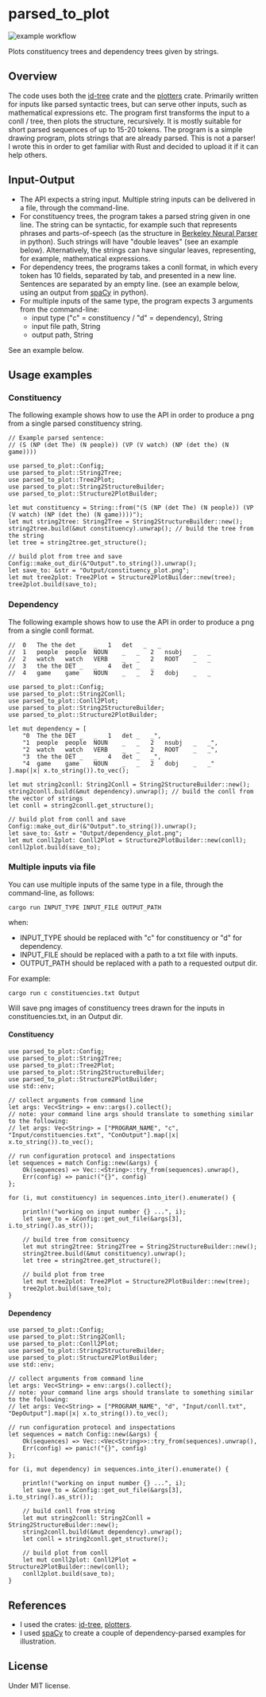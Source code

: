 # parsed_to_plot

![example workflow](https://github.com/Sabn0/ParsedToPlot-Rs/actions/workflows/rust.yml/badge.svg)

Plots constituency trees and dependency trees given by strings.

## Overview

The code uses both the [id-tree](https://crates.io/crates/id_tree) crate and the [plotters](https://crates.io/crates/plotters) crate. Primarily written for inputs like parsed syntactic trees, but can serve other inputs, such as mathematical expressions etc. The program first transforms the input to a conll / tree, then plots the structure, recursively. It is mostly suitable for short parsed sequences of up to 15-20 tokens. The program is a simple drawing program, plots strings that are already parsed. This is not a parser! I wrote this in order to get familiar with Rust and decided to upload it if it can help others.

## Input-Output

* The API expects a string input. Multiple string inputs can be delivered in a file, through the command-line.
* For constituency trees, the program takes a parsed string given in one line. The string can be syntactic, for example
such that represents phrases and parts-of-speech (as the structure in [Berkeley Neural Parser](https://pypi.org/project/benepar/)
in python). Such strings will have "double leaves" (see an example below). Alternatively, the strings can have singular leaves,
representing, for example, mathematical expressions.
* For dependency trees, the programs takes a conll format, in which every token has 10 fields, separated by tab, and
presented in a new line. Sentences are separated by an empty line. (see an example below, using an output from
[spaCy](https://spacy.io/) in python).
* For multiple inputs of the same type, the program expects 3 arguments from the command-line:
    * input type ("c" = constituency / "d" = dependency), String
    * input file path, String
    * output path, String

See an example below.

## Usage examples
### Constituency

The following example shows how to use the API in order to produce a png from a single parsed constituency string.

```
// Example parsed sentence:
// (S (NP (det The) (N people)) (VP (V watch) (NP (det the) (N game))))

use parsed_to_plot::Config;
use parsed_to_plot::String2Tree;
use parsed_to_plot::Tree2Plot;
use parsed_to_plot::String2StructureBuilder;
use parsed_to_plot::Structure2PlotBuilder;

let mut constituency = String::from("(S (NP (det The) (N people)) (VP (V watch) (NP (det the) (N game))))");
let mut string2tree: String2Tree = String2StructureBuilder::new();
string2tree.build(&mut constituency).unwrap(); // build the tree from the string
let tree = string2tree.get_structure();

// build plot from tree and save
Config::make_out_dir(&"Output".to_string()).unwrap();
let save_to: &str = "Output/constituency_plot.png";
let mut tree2plot: Tree2Plot = Structure2PlotBuilder::new(tree);
tree2plot.build(save_to);
```

### Dependency

The following example shows how to use the API in order to produce a png from a single conll format.

```
//  0   The the det _   _   1   det   _   _
//  1	people	people	NOUN	_	_	2	nsubj	_	_
//  2	watch	watch	VERB	_	_	2	ROOT	_	_
//  3	the	the	DET	_	_	4	det	_	_
//  4	game	game	NOUN	_	_	2	dobj	_	_

use parsed_to_plot::Config;
use parsed_to_plot::String2Conll;
use parsed_to_plot::Conll2Plot;
use parsed_to_plot::String2StructureBuilder;
use parsed_to_plot::Structure2PlotBuilder;

let mut dependency = [
    "0	The	the	DET	_	_	1	det	_	_",
    "1	people	people	NOUN	_	_	2	nsubj	_	_",
    "2	watch	watch	VERB	_	_	2	ROOT	_	_",
    "3	the	the	DET	_	_	4	det	_	_",
    "4	game	game	NOUN	_	_	2	dobj	_	_"
].map(|x| x.to_string()).to_vec();

let mut string2conll: String2Conll = String2StructureBuilder::new();
string2conll.build(&mut dependency).unwrap(); // build the conll from the vector of strings
let conll = string2conll.get_structure();

// build plot from conll and save
Config::make_out_dir(&"Output".to_string()).unwrap();
let save_to: &str = "Output/dependency_plot.png";
let mut conll2plot: Conll2Plot = Structure2PlotBuilder::new(conll);
conll2plot.build(save_to);
```

### Multiple inputs via file

You can use multiple inputs of the same type in a file, through the command-line, as follows:

```
cargo run INPUT_TYPE INPUT_FILE OUTPUT_PATH
```

when:
* INPUT_TYPE should be replaced with "c" for constituency or "d" for dependency.
* INPUT_FILE should be replaced with a path to a txt file with inputs.
* OUTPUT_PATH should be replaced with a path to a requested output dir.

For example:

```
cargo run c constituencies.txt Output
```

Will save png images of constituency trees drawn for the inputs in constituencies.txt, in an Output dir.


#### Constituency

```
use parsed_to_plot::Config;
use parsed_to_plot::String2Tree;
use parsed_to_plot::Tree2Plot;
use parsed_to_plot::String2StructureBuilder;
use parsed_to_plot::Structure2PlotBuilder;
use std::env;

// collect arguments from command line
let args: Vec<String> = env::args().collect();
// note: your command line args should translate to something similar to the following:
// let args: Vec<String> = ["PROGRAM_NAME", "c", "Input/constituencies.txt", "ConOutput"].map(|x| x.to_string()).to_vec();

// run configuration protocol and inspectations
let sequences = match Config::new(&args) {
    Ok(sequences) => Vec::<String>::try_from(sequences).unwrap(),
    Err(config) => panic!("{}", config)
};

for (i, mut constituency) in sequences.into_iter().enumerate() {

    println!("working on input number {} ...", i);
    let save_to = &Config::get_out_file(&args[3], i.to_string().as_str());

    // build tree from consituency
    let mut string2tree: String2Tree = String2StructureBuilder::new();
    string2tree.build(&mut constituency).unwrap();
    let tree = string2tree.get_structure();

    // build plot from tree
    let mut tree2plot: Tree2Plot = Structure2PlotBuilder::new(tree);
    tree2plot.build(save_to);
}
```

#### Dependency

```
use parsed_to_plot::Config;
use parsed_to_plot::String2Conll;
use parsed_to_plot::Conll2Plot;
use parsed_to_plot::String2StructureBuilder;
use parsed_to_plot::Structure2PlotBuilder;
use std::env;

// collect arguments from command line
let args: Vec<String> = env::args().collect();
// note: your command line args should translate to something similar to the following:
// let args: Vec<String> = ["PROGRAM_NAME", "d", "Input/conll.txt", "DepOutput"].map(|x| x.to_string()).to_vec();

// run configuration protocol and inspectations
let sequences = match Config::new(&args) {
    Ok(sequences) => Vec::<Vec<String>>::try_from(sequences).unwrap(),
    Err(config) => panic!("{}", config)
};

for (i, mut dependency) in sequences.into_iter().enumerate() {

    println!("working on input number {} ...", i);
    let save_to = &Config::get_out_file(&args[3], i.to_string().as_str());

    // build conll from string
    let mut string2conll: String2Conll = String2StructureBuilder::new();
    string2conll.build(&mut dependency).unwrap();
    let conll = string2conll.get_structure();

    // build plot from conll
    let mut conll2plot: Conll2Plot = Structure2PlotBuilder::new(conll);
    conll2plot.build(save_to);
}
```

## References
* I used the crates: [id-tree](https://crates.io/crates/id_tree), [plotters](https://crates.io/crates/plotters).
* I used [spaCy](https://spacy.io/) to create a couple of dependency-parsed examples for illustration.

## License
Under MIT license.
